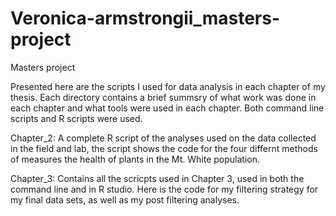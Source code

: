 # Veronica-armstrongii_masters-project
Masters project

Presented here are the scripts I used for data analysis in each chapter of my thesis. Each directory contains a brief summsry of what work was done in each chapter and what tools were used in each chapter. Both command line scripts and R scripts were used. 

Chapter_2:
A complete R script of the analyses used on the data collected in the field and lab, the script shows the code for the four differnt methods of measures the health of plants in the Mt. White population. 

Chapter_3: 
Contains all the scricpts used in Chapter 3, used in both the command line and in R studio. Here is the code for my filtering strategy for my final data sets, as well as my post filtering analyses.
